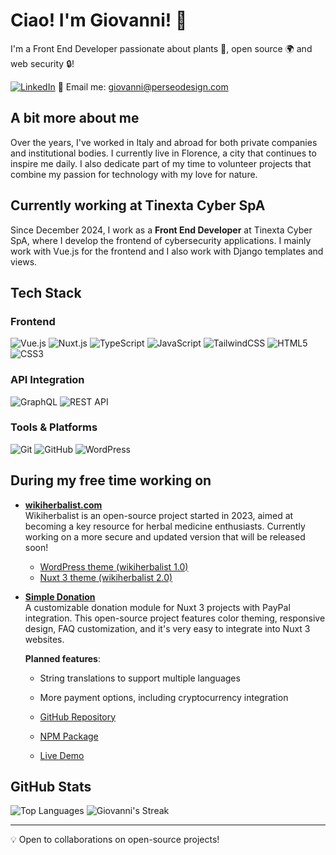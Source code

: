 # Ciao! I'm Giovanni! 👋

I'm a Front End Developer passionate about plants 🌱, open source 🌍 and web security 🔒!

[![LinkedIn](https://img.shields.io/badge/LinkedIn-blue?style=for-the-badge&logo=linkedin)](https://www.linkedin.com/in/giovannimanetti/)
📧 Email me: [giovanni@perseodesign.com](mailto:giovanni@perseodesign.com)

## A bit more about me

Over the years, I've worked in Italy and abroad for both private companies and institutional bodies. I currently live in Florence, a city that continues to inspire me daily. I also dedicate part of my time to volunteer projects that combine my passion for technology with my love for nature.

## Currently working at Tinexta Cyber SpA

Since December 2024, I work as a **Front End Developer** at Tinexta Cyber SpA, where I develop the frontend of cybersecurity applications. I mainly work with Vue.js for the frontend and I also work with Django templates and views.

## Tech Stack

### Frontend
![Vue.js](https://img.shields.io/badge/Vue.js-4FC08D?style=for-the-badge&logo=vue.js&logoColor=white)
![Nuxt.js](https://img.shields.io/badge/Nuxt.js-00DC82?style=for-the-badge&logo=nuxt.js&logoColor=white)
![TypeScript](https://img.shields.io/badge/TypeScript-3178C6?style=for-the-badge&logo=typescript&logoColor=white)
![JavaScript](https://img.shields.io/badge/JavaScript-F7DF1E?style=for-the-badge&logo=javascript&logoColor=black)
![TailwindCSS](https://img.shields.io/badge/Tailwind_CSS-38B2AC?style=for-the-badge&logo=tailwind-css&logoColor=white)
![HTML5](https://img.shields.io/badge/HTML5-E34F26?style=for-the-badge&logo=html5&logoColor=white)
![CSS3](https://img.shields.io/badge/CSS3-1572B6?style=for-the-badge&logo=css3&logoColor=white)

### API Integration
![GraphQL](https://img.shields.io/badge/GraphQL-E10098?style=for-the-badge&logo=graphql&logoColor=white)
![REST API](https://img.shields.io/badge/REST_API-009688?style=for-the-badge&logo=fastapi&logoColor=white)

### Tools & Platforms
![Git](https://img.shields.io/badge/Git-F05032?style=for-the-badge&logo=git&logoColor=white)
![GitHub](https://img.shields.io/badge/GitHub-181717?style=for-the-badge&logo=github&logoColor=white)
![WordPress](https://img.shields.io/badge/WordPress-21759B?style=for-the-badge&logo=wordpress&logoColor=white)

## During my free time working on

- **[wikiherbalist.com](https://wikiherbalist.com)**  
  Wikiherbalist is an open-source project started in 2023, aimed at becoming a key resource for herbal medicine enthusiasts. Currently working on a more secure and updated version that will be released soon!
  - [WordPress theme (wikiherbalist 1.0)](https://github.com/giovannimanetti11/perseowiki)
  - [Nuxt 3 theme (wikiherbalist 2.0)](https://github.com/giovannimanetti11/PerseoNXT)
 
- **[Simple Donation](https://github.com/giovannimanetti11/Simple-donation)**  
  A customizable donation module for Nuxt 3 projects with PayPal integration. This open-source project features color theming, responsive design, FAQ customization, and it's very easy to integrate into Nuxt 3 websites.
  
  **Planned features**:
  - String translations to support multiple languages
  - More payment options, including cryptocurrency integration
  
  - [GitHub Repository](https://github.com/giovannimanetti11/Simple-donation)
  - [NPM Package](https://www.npmjs.com/package/simple-donation)
  - [Live Demo](https://wikiherbalist.com/donazioni)

## GitHub Stats

![Top Languages](https://github-readme-stats.vercel.app/api/top-langs/?username=giovannimanetti11&layout=compact&theme=radical)
![Giovanni's Streak](https://github-readme-streak-stats.herokuapp.com/?user=giovannimanetti11&theme=radical)

---

💡 Open to collaborations on open-source projects!
